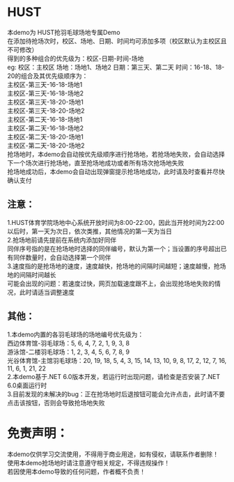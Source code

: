 # HUST
本demo为 HUST抢羽毛球场地专属Demo\
在添加待抢场次时，校区、场地、日期、时间均可添加多项（校区默认为主校区且不可修改）\
得到的多种组合的优先级为：校区-日期-时间-场地\
eg: 校区：主校区    场地：场地1、场地2    日期：第三天、第二天    时间：16-18、18-20的组合及其优先级顺序为：\
	主校区-第三天-16-18-场地1\
	主校区-第三天-16-18-场地2\
	主校区-第三天-18-20-场地1\
	主校区-第三天-18-20-场地2\
	主校区-第二天-16-18-场地1\
	主校区-第二天-16-18-场地2\
	主校区-第二天-18-20-场地1\
	主校区-第二天-18-20-场地2\
抢场地时，本demo会自动按优先级顺序进行抢场地，若抢场地失败，会自动选择下一个场次进行抢场地，直至抢场地成功或者所有场次抢场地失败\
抢场地成功后，本demo会自动出现弹窗提示抢场地成功，此时请及时查看并尽快确认支付


## 注意：
1.HUST体育学院场地中心系统开放时间为8:00-22:00，因此当开抢时间为22:00以后时，第一天为次日，依次类推，其他情况的第一天为当日\
2.抢场地前请先提前在系统内添加好同伴\
   同伴序号指的是在抢场地时选择的同伴编号，默认为第一个；当设置的序号超出已有同伴数量时，会自动选择第一个同伴\
3.速度指的是抢场地的速度，速度越快，抢场地的间隔时间越短；速度越慢，抢场地的间隔时间越长\
   可能会出现的问题：若速度过快，网页加载速度跟不上，会出现抢场地失败的情况，此时请适当调整速度

## 其他：
1.本demo内置的各羽毛球场的场地编号优先级为：\
	西边体育馆-羽毛球场：5, 6, 4, 7, 2, 1, 9, 3, 8\
	游泳馆-二楼羽毛球场：1, 2, 3, 4, 5, 6, 7, 8, 9\
	光谷体育馆-主馆羽毛球场：20, 19, 18, 5, 4, 3, 15, 14, 13, 10, 9, 8, 17, 2, 12, 7, 16, 11, 6, 1, 21, 22\
2.本demo基于.NET 6.0版本开发，若运行时出现问题，请检查是否安装了.NET 6.0桌面运行时\
3.目前发现的未解决的bug：正在抢场地时后退按钮可能会允许点击，此时请不要点击该按钮，否则会导致抢场地失败

# 免责声明：
本demo仅供学习交流使用，不得用于商业用途，如有侵权，请联系作者删除！\
使用本demo抢场地时请注意遵守相关规定，不得违规操作！\
若因使用本demo导致的任何问题，作者概不负责！

